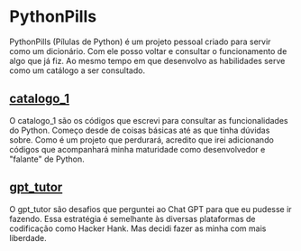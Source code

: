 # PythonPills

PythonPills (Pílulas de Python) é um projeto pessoal criado para servir como um dicionário. Com ele posso voltar e consultar o funcionamento de algo que já fiz. Ao mesmo tempo em que desenvolvo as habilidades serve como um catálogo a ser consultado.

## [catalogo_1](https://github.com/KennedyRMenezes/PythonPills/blob/master/catalogo_1.ipynb)

O catalogo_1 são os códigos que escrevi para consultar as funcionalidades do Python. Começo desde de coisas básicas até as que tinha dúvidas sobre. Como é um projeto que perdurará, acredito que irei adicionando códigos que acompanhará minha maturidade como desenvolvedor e "falante" de Python.


## [gpt_tutor](https://github.com/KennedyRMenezes/PythonPills/blob/master/gpt_tutor.ipynb)

O gpt_tutor são desafios que perguntei ao Chat GPT para que eu pudesse ir fazendo. Essa estratégia é semelhante às diversas plataformas de codificação como Hacker Hank. Mas decidi fazer as minha com mais liberdade.



